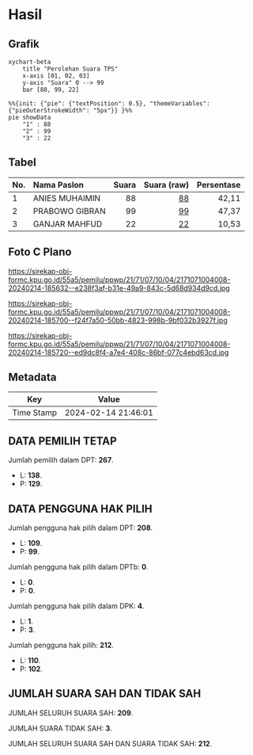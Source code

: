 # Hasil

## Grafik

```mermaid
xychart-beta
    title "Perolehan Suara TPS"
    x-axis [01, 02, 03]
    y-axis "Suara" 0 --> 99
    bar [88, 99, 22]
```

```mermaid
%%{init: {"pie": {"textPosition": 0.5}, "themeVariables": {"pieOuterStrokeWidth": "5px"}} }%%
pie showData
    "1" : 88
    "2" : 99
    "3" : 22
```

## Tabel

| No. | Nama Paslon    | Suara | Suara (raw) | Persentase |
|:--- |:-------------- | -----:| -----------:| ----------:|
| 1   | ANIES MUHAIMIN | 88    | [88][p-1]   | 42,11      |
| 2   | PRABOWO GIBRAN | 99    | [99][p-2]   | 47,37      |
| 3   | GANJAR MAHFUD  | 22    | [22][p-3]   | 10,53      |


[p-1]: https://github.com/gigit-pemilu/pemilu-2024-21-kepulauan-riau/blob/main/pilpres/hitung-suara/sub/21-kepulauan-riau/sub/71-kota-batam/sub/07-sei-beduk/sub/1004-tanjung-piayu/sub/008-tps/sub/paslon-1.txt
[p-2]: https://github.com/gigit-pemilu/pemilu-2024-21-kepulauan-riau/blob/main/pilpres/hitung-suara/sub/21-kepulauan-riau/sub/71-kota-batam/sub/07-sei-beduk/sub/1004-tanjung-piayu/sub/008-tps/sub/paslon-2.txt
[p-3]: https://github.com/gigit-pemilu/pemilu-2024-21-kepulauan-riau/blob/main/pilpres/hitung-suara/sub/21-kepulauan-riau/sub/71-kota-batam/sub/07-sei-beduk/sub/1004-tanjung-piayu/sub/008-tps/sub/paslon-3.txt

## Foto C Plano

https://sirekap-obj-formc.kpu.go.id/55a5/pemilu/ppwp/21/71/07/10/04/2171071004008-20240214-185632--e238f3af-b31e-49a9-843c-5d68d934d9cd.jpg

https://sirekap-obj-formc.kpu.go.id/55a5/pemilu/ppwp/21/71/07/10/04/2171071004008-20240214-185700--f24f7a50-50bb-4823-998b-9bf032b3927f.jpg

https://sirekap-obj-formc.kpu.go.id/55a5/pemilu/ppwp/21/71/07/10/04/2171071004008-20240214-185720--ed9dc8f4-a7e4-408c-86bf-077c4ebd63cd.jpg


## Metadata

| Key        | Value               |
| ---------- | ------------------- |
| Time Stamp | 2024-02-14 21:46:01 |


## DATA PEMILIH TETAP

Jumlah pemilih dalam DPT: **267**.
 * L: **138**.
 * P: **129**.

## DATA PENGGUNA HAK PILIH

Jumlah pengguna hak pilih dalam DPT: **208**.
 * L: **109**.
 * P: **99**.

Jumlah pengguna hak pilih dalam DPTb: **0**.
 * L: **0**.
 * P: **0**.

Jumlah pengguna hak pilih dalam DPK: **4**.
 * L: **1**.
 * P: **3**.

Jumlah pengguna hak pilih: **212**.
 * L: **110**.
 * P: **102**.

## JUMLAH SUARA SAH DAN TIDAK SAH

JUMLAH SELURUH SUARA SAH: **209**.

JUMLAH SUARA TIDAK SAH: **3**.

JUMLAH SELURUH SUARA SAH DAN SUARA TIDAK SAH: **212**.


